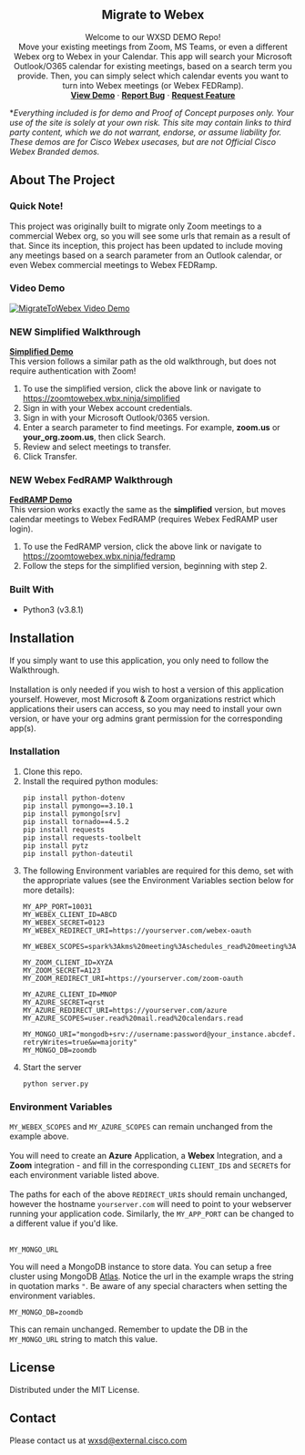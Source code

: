 <p align="center">
  <h2 align="center"> Migrate to Webex</h2>



  <p align="center">
Welcome to our WXSD DEMO Repo! <!-- Keep this here --> <br>
Move your existing meetings from Zoom, MS Teams, or even a different Webex org to Webex in your Calendar.  This app will search your Microsoft Outlook/O365 calendar for existing meetings, based on a search term you provide. Then, you can simply select which calendar events you want to turn into Webex meetings (or Webex FEDRamp).
    <br />
    <a href="https://zoomtowebex.wbx.ninja/simplified"><strong>View Demo</strong></a>
    ·
    <a href="https://github.com/WXSD-Sales/MigrateToWebex/issues"><strong>Report Bug</strong></a>
    ·
    <a href="https://github.com/WXSD-Sales/MigrateToWebex/issues"><strong>Request Feature</strong></a>
  </p>
</p>

<!-- Keep the following here -->  
 *_Everything included is for demo and Proof of Concept purposes only. Your use of the site is solely at your own risk. This site may contain links to third party content, which we do not warrant, endorse, or assume liability for. These demos are for Cisco Webex usecases, but are not Official Cisco Webex Branded demos._
 
 
## About The Project

### Quick Note!

This project was originally built to migrate only Zoom meetings to a commercial Webex org, so you will see some urls that remain as a result of that.  Since its inception, this project has been updated to include moving any meetings based on a search parameter from an Outlook calendar, or even Webex commercial meetings to Webex FEDRamp.


### Video Demo

[![MigrateToWebex Video Demo](https://img.youtube.com/vi/iws4osHV42Y/0.jpg)](https://youtu.be/iws4osHV42Y, "MigrateToWebex Video Demo")

### NEW Simplified Walkthrough
<a href="https://zoomtowebex.wbx.ninja/simplified"><strong>Simplified Demo</strong></a>  
This version follows a similar path as the old walkthrough, but does not require authentication with Zoom!  

1. To use the simplified version, click the above link or navigate to https://zoomtowebex.wbx.ninja/simplified
2. Sign in with your Webex account credentials.
3. Sign in with your Microsoft Outlook/0365 version.
4. Enter a search parameter to find meetings. For example, **zoom.us** or **your_org.zoom.us**, then click Search.
5. Review and select meetings to transfer.
6. Click Transfer.

### NEW Webex FedRAMP Walkthrough
<a href="https://zoomtowebex.wbx.ninja/fedramp"><strong>FedRAMP Demo</strong></a>  
This version works exactly the same as the **simplified** version, but moves calendar meetings to Webex FedRAMP (requires Webex FedRAMP user login).

1. To use the FedRAMP version, click the above link or navigate to https://zoomtowebex.wbx.ninja/fedramp
2. Follow the steps for the simplified version, beginning with step 2.

### Built With

- Python3 (v3.8.1)  

<!-- GETTING STARTED -->

## Installation

If you simply want to use this application, you only need to follow the Walkthrough.<br/>
<br/>
Installation is only needed if you wish to host a version of this application yourself. However, most Microsoft & Zoom organizations restrict which applications  their users can access, so you may need to install your own version, or have your org admins grant permission for the corresponding app(s).<br/>

### Installation

1. Clone this repo.
2. Install the required python modules:
   ```
   pip install python-dotenv
   pip install pymongo==3.10.1
   pip install pymongo[srv]
   pip install tornado==4.5.2
   pip install requests
   pip install requests-toolbelt
   pip install pytz
   pip install python-dateutil
   ```
3. The following Environment variables are required for this demo, set with the appropriate values (see the Environment Variables section below for more details):
      ```
      MY_APP_PORT=10031
      MY_WEBEX_CLIENT_ID=ABCD
      MY_WEBEX_SECRET=0123
      MY_WEBEX_REDIRECT_URI=https://yourserver.com/webex-oauth
        MY_WEBEX_SCOPES=spark%3Akms%20meeting%3Aschedules_read%20meeting%3Aparticipants_read%20spark%3Apeople_read%20meeting%3Apreferences_write%20meeting%3Apreferences_read%20meeting%3Aparticipants_write%20meeting%3Aschedules_write

      MY_ZOOM_CLIENT_ID=XYZA
      MY_ZOOM_SECRET=A123
      MY_ZOOM_REDIRECT_URI=https://yourserver.com/zoom-oauth

      MY_AZURE_CLIENT_ID=MNOP
      MY_AZURE_SECRET=qrst
      MY_AZURE_REDIRECT_URI=https://yourserver.com/azure
      MY_AZURE_SCOPES=user.read%20mail.read%20calendars.read

      MY_MONGO_URI="mongodb+srv://username:password@your_instance.abcdef.mongodb.net/zoomdb?retryWrites=true&w=majority"
      MY_MONGO_DB=zoomdb
      ```
4. Start the server
   ```
   python server.py
   ```
   
<!-- ENV VARS -->

### Environment Variables

```MY_WEBEX_SCOPES``` and ```MY_AZURE_SCOPES``` can remain unchanged from the example above.
<br/><br/>
You will need to create an **Azure** Application, a **Webex** Integration, and a **Zoom** integration - and fill in the corresponding ```CLIENT_ID```s and ```SECRET```s for each environment variable listed above.
<br/><br/>
The paths for each of the above ```REDIRECT_URI```s should remain unchanged, however the hostname ```yourserver.com``` will need to point to your webserver running your application code.  Similarly, the ```MY_APP_PORT``` can be changed to a different value if you'd like.
<br/><br/>

```
MY_MONGO_URL
```
You will need a MongoDB instance to store data.  You can setup a free cluster using MongoDB [Atlas](https://cloud.mongodb.com).
Notice the url in the example wraps the string in quotation marks ```"```.  Be aware of any special characters when setting the environment variables.
<br/>

```
MY_MONGO_DB=zoomdb
```
This can remain unchanged.  Remember to update the DB in the ```MY_MONGO_URL``` string to match this value.


<!-- LICENSE -->

## License

Distributed under the MIT License. 

<!-- CONTACT -->

## Contact
Please contact us at wxsd@external.cisco.com

